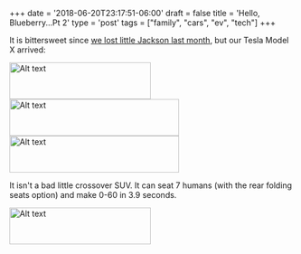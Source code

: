 +++
date = '2018-06-20T23:17:51-06:00'
draft = false
title = 'Hello, Blueberry...Pt 2'
type = 'post'
tags = ["family", "cars", "ev", "tech"]
+++


It is bittersweet since <a href="http://julianwest.me/Blog/posts/a-letter-to-our-dog/a-letter-to-our-dog/">we lost little Jackson last month</a>, but our Tesla Model X arrived:<br />

<div class="image-row">
  <img src="https://julianwest.me/Blog/posts/images/me_tesla_x.jpeg" alt="Alt text" width="250" height="65">
  <img src="https://julianwest.me/Blog/posts/images/s_x.jpeg" alt="Alt text" width="300" height="65">
    <img src="https://julianwest.me/Blog/posts/images/s_x_2.jpeg" alt="Alt text" width="300" height="65">
</div>

It isn't a bad little crossover SUV.  It can seat 7 humans (with the rear folding seats option) and make 0-60 in 3.9 seconds.

<div class="image-row">
  <img src="https://julianwest.me/Blog/posts/images/x_keys.jpeg" alt="Alt text" width="250" height="65">
</div>


